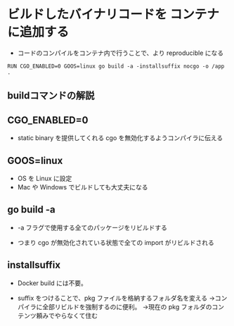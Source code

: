 # ビルドしたバイナリコードを コンテナに追加する

* コードのコンパイルをコンテナ内で行うことで、より reproducible になる

`RUN CGO_ENABLED=0 GOOS=linux go build -a -installsuffix nocgo -o /app .`




## buildコマンドの解説

## CGO_ENABLED=0

* static binary を提供してくれる cgo を無効化するようコンパイラに伝える


## GOOS=linux
* OS を Linux に設定
* Mac や Windows でビルドしても大丈夫になる


## go build -a

* -a フラグで使用する全てのパッケージをリビルドする

* つまり cgo が無効化されている状態で全ての import がリビルドされる





## installsuffix

* Docker build には不要。

* suffix をつけることで、pkg ファイルを格納するフォルダ名を変える
 →コンパイラに全部リビルドを強制するのに便利。
  →現在の pkg フォルダのコンテンツ頼みでやらなくて住む

